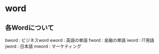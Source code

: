 # word

## 各Wordについて

bword : ビジネスword
eword : 英語の単語
fword : 金融の単語
iword : IT用語
jword : 日本語
mword : マーケティング
